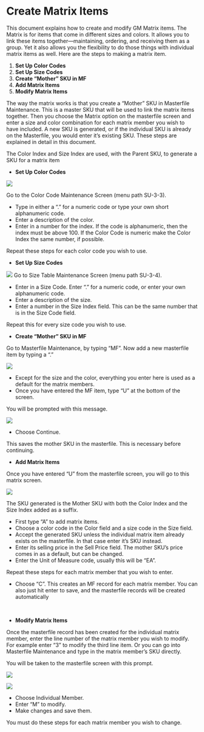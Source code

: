 # Create Matrix Items

This document explains how to create and modify GM Matrix items. The Matrix is for items that come in different sizes and colors. It allows you to link these items together—maintaining, ordering, and receiving them as a group. Yet it also allows you the flexibility to do those things with individual matrix items as well. Here are the steps to making a matrix item.

1. **Set Up Color Codes**
2. **Set Up Size Codes**
3. **Create “Mother” SKU in MF**
4. **Add Matrix Items**
5. **Modify Matrix Items**

The way the matrix works is that you create a “Mother” SKU in Masterfile Maintenance. This is a master SKU that will be used to link the matrix items together. Then you choose the Matrix option on the masterfile screen and enter a size and color combination for each matrix member you wish to have included. A new SKU is generated, or if the individual SKU is already on the Masterfile, you would enter it’s existing SKU. These steps are explained in detail in this document.

The Color Index and Size Index are used, with the Parent SKU, to generate a SKU for a matrix item

- **Set Up Color Codes**

![](./word-image-215.png)

Go to the Color Code Maintenance Screen (menu path SU-3-3).

- Type in either a “.” for a numeric code or type your own short alphanumeric code.
- Enter a description of the color.
- Enter in a number for the index. If the code is alphanumeric, then the index must be above 100. If the Color Code is numeric make the Color Index the same number, if possible.

Repeat these steps for each color code you wish to use.

- **Set Up Size Codes**

![](./word-image-216.png) Go to Size Table Maintenance Screen (menu path SU-3-4).

- Enter in a Size Code. Enter “.” for a numeric code, or enter your own alphanumeric code.
- Enter a description of the size.
- Enter a number in the Size Index field. This can be the same number that is in the Size Code field.

Repeat this for every size code you wish to use.

- **Create “Mother” SKU in MF**

Go to Masterfile Maintenance, by typing “MF”. Now add a new masterfile item by typing a “.”

![](./word-image-217.png)

- Except for the size and the color, everything you enter here is used as a default for the matrix members.
- Once you have entered the MF item, type “U” at the bottom of the screen.

You will be prompted with this message.

![](./word-image-218.png)

- Choose Continue.

This saves the mother SKU in the masterfile. This is necessary before continuing.

- **Add Matrix Items**

Once you have entered “U” from the masterfile screen, you will go to this matrix screen.

![](./word-image-219.png)

The SKU generated is the Mother SKU with both the Color Index and the Size Index added as a suffix.

- First type “A” to add matrix items.
- Choose a color code in the Color field and a size code in the Size field.
- Accept the generated SKU unless the individual matrix item already exists on the masterfile. In that case enter it’s SKU instead.
- Enter its selling price in the Sell Price field. The mother SKU’s price comes in as a default, but can be changed.
- Enter the Unit of Measure code, usually this will be “EA”.

Repeat these steps for each matrix member that you wish to enter.

- Choose “C”. This creates an MF record for each matrix member. You can also just hit enter to save, and the masterfile records will be created automatically

 

- **Modify Matrix Items**

Once the masterfile record has been created for the individual matrix member, enter the line number of the matrix member you wish to modify. For example enter “3” to modify the third line item. Or you can go into Masterfile Maintenance and type in the matrix member’s SKU directly.

You will be taken to the masterfile screen with this prompt.

![](./word-image-221.png)

![](./word-image-222.png)

- Choose Individual Member.
- Enter “M” to modify.
- Make changes and save them.

You must do these steps for each matrix member you wish to change.

<PageFooter />
